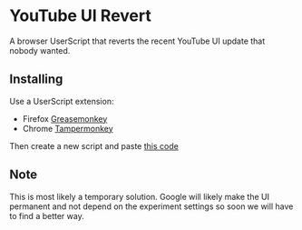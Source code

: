 # YouTube UI Revert
A browser UserScript that reverts the recent YouTube UI update that nobody wanted.
## Installing
Use a UserScript extension:
- Firefox [Greasemonkey](https://addons.mozilla.org/en-US/firefox/addon/greasemonkey/)
- Chrome [Tampermonkey](https://chromewebstore.google.com/detail/tampermonkey/dhdgffkkebhmkfjojejmpbldmpobfkfo)

Then create a new script and paste [this code](https://github.com/Wolfyxon/YouTube-UI-revert/blob/main/YouTube-UI-revert.js)

## Note
This is most likely a temporary solution. Google will likely make the UI permanent and not depend on the experiment settings so soon we will have to find a better way.
